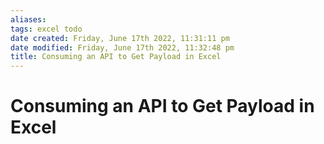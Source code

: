 ```yaml
---
aliases: 
tags: excel todo 
date created: Friday, June 17th 2022, 11:31:11 pm
date modified: Friday, June 17th 2022, 11:32:48 pm
title: Consuming an API to Get Payload in Excel
---
```


# Consuming an API to Get Payload in Excel